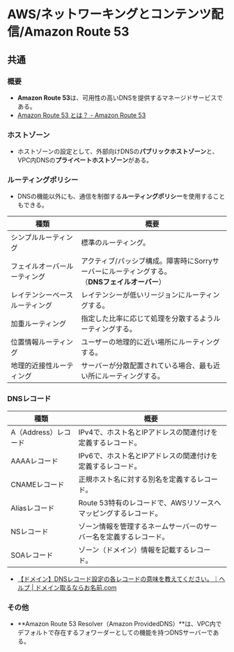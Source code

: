 # AWS/ネットワーキングとコンテンツ配信/Amazon Route 53

## 共通

### 概要

- **Amazon Route 53**は、可用性の高いDNSを提供するマネージドサービスである。
- [Amazon Route 53 とは？ - Amazon Route 53](https://docs.aws.amazon.com/ja_jp/Route53/latest/DeveloperGuide/Welcome.html)

### ホストゾーン

- ホストゾーンの設定として、外部向けDNSの**パブリックホストゾーン**と、VPC内DNSの**プライベートホストゾーン**がある。

### ルーティングポリシー

- DNSの機能以外にも、通信を制御する**ルーティングポリシー**を使用することもできる。

| 種類                           | 概要                                                         |
| ------------------------------ | ------------------------------------------------------------ |
| シンプルルーティング           | 標準のルーティング。                                         |
| フェイルオーバールーティング   | アクティブ/パッシブ構成。障害時にSorryサーバーにルーティングする。<br />（**DNSフェイルオーバー**） |
| レイテンシーベースルーティング | レイテンシーが低いリージョンにルーティングする。             |
| 加重ルーティング               | 指定した比率に応じて処理を分散するようルーティングする。     |
| 位置情報ルーティング           | ユーザーの地理的に近い場所にルーティングする。               |
| 地理的近接性ルーティング       | サーバーが分散配置されている場合、最も近い所にルーティングする。 |

### DNSレコード

| 種類                 | 概要                                                         |
| -------------------- | ------------------------------------------------------------ |
| A（Address）レコード | IPv4で、ホスト名とIPアドレスの関連付けを定義するレコード。   |
| AAAAレコード         | IPv6で、ホスト名とIPアドレスの関連付けを定義するレコード。   |
| CNAMEレコード        | 正規ホスト名に対する別名を定義するレコード。                 |
| Aliasレコード        | Route 53特有のレコードで、AWSリソースへマッピングするレコード。 |
| NSレコード           | ゾーン情報を管理するネームサーバーのサーバー名を定義するレコード。 |
| SOAレコード          | ゾーン（ドメイン）情報を記載するレコード。                   |

- [【ドメイン】DNSレコード設定の各レコードの意味を教えてください。｜ヘルプ | ドメイン取るならお名前.com](https://help.onamae.com/answer/7883)

### その他

- **Amazon Route 53 Resolver（Amazon ProvidedDNS）**は、VPC内でデフォルトで存在するフォワーダーとしての機能を持つDNSサーバーである。
